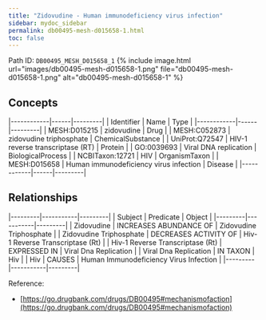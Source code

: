 ```yaml
---
title: "Zidovudine - Human immunodeficiency virus infection"
sidebar: mydoc_sidebar
permalink: db00495-mesh-d015658-1.html
toc: false 
---
```



Path ID: `DB00495_MESH_D015658_1`
{% include image.html url="images/db00495-mesh-d015658-1.png" file="db00495-mesh-d015658-1.png" alt="db00495-mesh-d015658-1" %}

## Concepts

|------------|------|---------|
| Identifier | Name | Type    |
|------------|------|---------|
| MESH:D015215 | zidovudine | Drug |
| MESH:C052873 | zidovudine triphosphate | ChemicalSubstance |
| UniProt:Q72547 | HIV-1 reverse transcriptase (RT) | Protein |
| GO:0039693 | Viral DNA replication | BiologicalProcess |
| NCBITaxon:12721 | HIV | OrganismTaxon |
| MESH:D015658 | Human immunodeficiency virus infection | Disease |
|------------|------|---------|

## Relationships

|---------|-----------|---------|
| Subject | Predicate | Object  |
|---------|-----------|---------|
| Zidovudine | INCREASES ABUNDANCE OF | Zidovudine Triphosphate |
| Zidovudine Triphosphate | DECREASES ACTIVITY OF | Hiv-1 Reverse Transcriptase (Rt) |
| Hiv-1 Reverse Transcriptase (Rt) | EXPRESSED IN | Viral Dna Replication |
| Viral Dna Replication | IN TAXON | Hiv |
| Hiv | CAUSES | Human Immunodeficiency Virus Infection |
|---------|-----------|---------|

Reference: 
  - [https://go.drugbank.com/drugs/DB00495#mechanismofaction](https://go.drugbank.com/drugs/DB00495#mechanismofaction)
